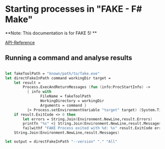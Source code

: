 # Starting processes in "FAKE - F# Make"

**Note:  This documentation is for FAKE 5! **

[API-Reference](apidocs/fake-core-process.html)

## Running a command and analyse results

```fsharp

let fakeToolPath = "known/path/to/fake.exe"
let directFakeInPath command workingDir target =
    let result =
        Process.ExecAndReturnMessages (fun (info:ProcStartInfo) ->
          { info with
                FileName = fakeToolPath
                WorkingDirectory = workingDir
                Arguments = command }
          |> Process.setEnvironmentVariable "target" target) (System.TimeSpan.FromMinutes 15.)
    if result.ExitCode <> 0 then 
        let errors = String.Join(Environment.NewLine,result.Errors)
        printfn "%s" <| String.Join(Environment.NewLine,result.Messages)
        failwithf "FAKE Process exited with %d: %s" result.ExitCode errors
    String.Join(Environment.NewLine,result.Messages)

let output = directFakeInPath "--version" "." "All"

```


